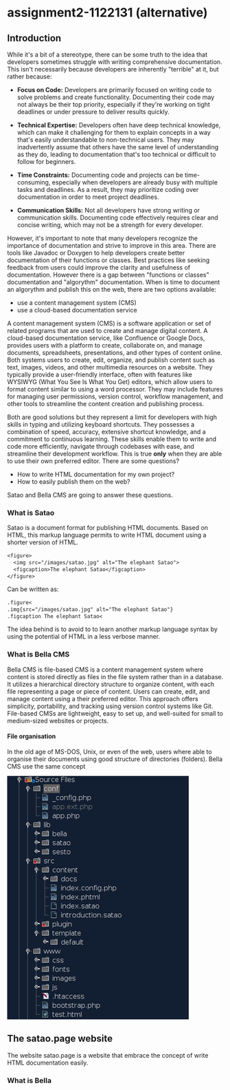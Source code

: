 # assignment2-1122131 (alternative)

## Introduction

While it's a bit of a stereotype, there can be some truth to the idea that developers sometimes struggle with writing comprehensive documentation.
This isn't necessarily because developers are inherently "terrible" at it, but rather because:

* **Focus on Code:** Developers are primarily focused on writing code to solve problems and create functionality.
Documenting their code may not always be their top priority, especially if they're working on tight deadlines or under pressure to deliver results quickly.

* **Technical Expertise:** Developers often have deep technical knowledge, which can make it challenging for them to explain concepts in a way that's easily understandable to non-technical users.
They may inadvertently assume that others have the same level of understanding as they do, leading to documentation that's too technical or difficult to follow for beginners.

* **Time Constraints:** Documenting code and projects can be time-consuming, especially when developers are already busy with multiple tasks and deadlines.
As a result, they may prioritize coding over documentation in order to meet project deadlines.

* **Communication Skills:** Not all developers have strong writing or communication skills.
Documenting code effectively requires clear and concise writing, which may not be a strength for every developer.

However, it's important to note that many developers recognize the importance of documentation and strive to improve in this area.
There are tools like Javadoc or Doxygen to help developers create better documentation of their functions or classes.
Best practices like seeking feedback from users could improve the clarity and usefulness of documentation.
However there is a gap between "functions or classes" documentation and "algorythm" documentation.
When is time to document an algorythm and publish this on the web, there are two options available:

* use a content management system (CMS)
* use a cloud-based documentation service

A content management system (CMS) is a software application or set of related programs that are used to create and manage digital content.
A cloud-based documentation service, like Confluence or Google Docs, provides users with a platform to create, collaborate on, and manage documents, spreadsheets, presentations, and other types of content online.
Both systems users to create, edit, organize, and publish content such as text, images, videos, and other multimedia resources on a website.
They typically provide a user-friendly interface, often with features like WYSIWYG (What You See Is What You Get) editors, which allow users to format content similar to using a word processor.
They may include features for managing user permissions, version control, workflow management, and other tools to streamline the content creation and publishing process.

Both are good solutions but they represent a limit for developers with high skills in typing and utilizing keyboard shortcuts.
They possesses a combination of speed, accuracy, extensive shortcut knowledge, and a commitment to continuous learning.
These skills enable them to write and code more efficiently, navigate through codebases with ease, and streamline their development workflow.
This is true **only** when they are able to use their own preferred editor.
There are some questions?

* How to write HTML documentation for my own project?
* How to easily publish them on the web?

Satao and Bella CMS are going to answer these questions.


### What is Satao
Satao is a document format for publishing HTML documents.
Based on HTML, this markup language permits to write HTML document using a shorter version of HTML.

```
<figure>
  <img src="/images/satao.jpg" alt="The elephant Satao">
  <figcaption>The elephant Satao</figcaption>
</figure>
```

Can be written as:

```
.figure<
.img{src="/images/satao.jpg" alt="The elephant Satao"}
.figcaption The elephant Satao<
```

The idea behind is to avoid to to learn another markup language syntax by using the potential of HTML in a less verbose manner.

### What is Bella CMS
Bella CMS is file-based CMS is a content management system where content is stored directly as files in the file system rather than in a database.
It utilizes a hierarchical directory structure to organize content, with each file representing a page or piece of content.
Users can create, edit, and manage content using a their preferred editor.
This approach offers simplicity, portability, and tracking using version control systems like Git.
File-based CMSs are lightweight, easy to set up, and well-suited for small to medium-sized websites or projects.

#### File organisation
In the old age of MS-DOS, Unix, or even of the web, users where able to organise their documents using good structure of directories (folders).
Bella CMS use the same concept


![](filesystem_layout.png)


## The satao.page website

The website satao.page is a website that embrace the concept of write HTML documentation easily.



### What is Bella